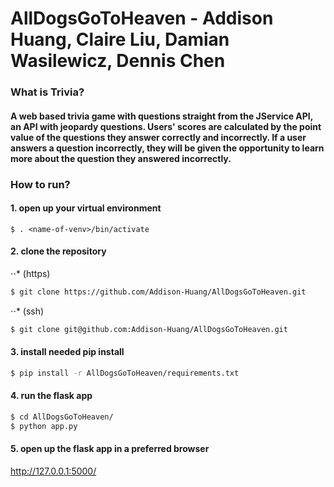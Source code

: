 # AllDogsGoToHeaven - Addison Huang, Claire Liu, Damian Wasilewicz, Dennis Chen


### What is Trivia?
#### A web based trivia game with questions straight from the JService API, an API with jeopardy questions. Users' scores are calculated by the point value of the questions they answer correctly and incorrectly. If a user answers a question incorrectly, they will be given the opportunity to learn more about the question they answered incorrectly.

### How to run?
#### 1. open up your virtual environment
```
$ . <name-of-venv>/bin/activate
```
#### 2. clone the repository
⋅⋅* (https)
```bash
$ git clone https://github.com/Addison-Huang/AllDogsGoToHeaven.git
```
⋅⋅* (ssh)
```bash
$ git clone git@github.com:Addison-Huang/AllDogsGoToHeaven.git
```
#### 3. install needed pip install
``` bash
$ pip install -r AllDogsGoToHeaven/requirements.txt
```
#### 4. run the flask app
```bash
$ cd AllDogsGoToHeaven/
$ python app.py
```
#### 5. open up the flask app in a preferred browser
<http://127.0.0.1:5000/>

